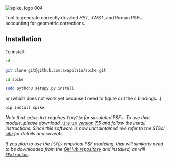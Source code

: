 ![spike_logo 004](https://github.com/user-attachments/assets/bc7dd19e-1fe8-4c06-ae36-3501b9aa8fc5)

Tool to generate correctly drizzled _HST_, _JWST_, and Roman PSFs, accounting for geometric corrections.

## Installation

To install:
```bash
cd ~

git clone git@github.com:avapolzin/spike.git

cd spike

sudo python3 setupy.py install

````
or (which does not work yet because I need to figure out the c bindings...)
```bash
pip install spike
```

*Note that `spike.hst` requires `TinyTim` for simulated PSFs. To use that module, please download [`TinyTim` version 7.5](https://github.com/spacetelescope/tinytim/releases) and follow the install instructions. Since this software is now unmaintained, we refer to the STScI [site](https://www.stsci.edu/hst/instrumentation/focus-and-pointing/focus/tiny-tim-hst-psf-modeling) for details and caveats.*

*If you plan to use the `PSFEx` empirical PSF modeling, that will similarly need to be downloaded from the [GitHub repository](https://github.com/astromatic/psfex) and installed, as will [`SExtractor`](https://github.com/astromatic/sextractor).*